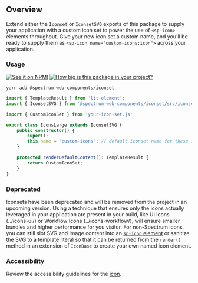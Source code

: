 ## Overview

Extend either the `Iconset` or `IconsetSVG` exports of this package to supply your application with a custom icon set to power the use of `<sp-icon>` elements throughout. Give your new icon set a custom name, and you'll be ready to supply them as `<sp-icon name="custom-icons:icon">` across your application.

### Usage

[![See it on NPM!](https://img.shields.io/npm/v/@spectrum-web-components/iconset?style=for-the-badge)](https://www.npmjs.com/package/@spectrum-web-components/iconset)
[![How big is this package in your project?](https://img.shields.io/bundlephobia/minzip/@spectrum-web-components/iconset?style=for-the-badge)](https://bundlephobia.com/result?p=@spectrum-web-components/iconset)

```
yarn add @spectrum-web-components/iconset
```

```ts
import { TemplateResult } from 'lit-element';
import { IconsetSVG } from '@spectrum-web-components/iconset/src/iconset-svg.js';

import { CustomIconSet } from 'your-icon-set.js';

export class IconsLarge extends IconsetSVG {
    public constructor() {
        super();
        this.name = 'custom-icons'; // default iconset name for these icons
    }

    protected renderDefaultContent(): TemplateResult {
        return CustomIconSet;
    }
}
```

### Deprecated

Iconsets have been deprecated and will be removed from the project in an upcoming version. Using a technique that ensures only the icons actually leveraged in your application are present in your build, like UI Icons (../icons-ui/) or Workflow Icons (../icons-workflow/), will ensure smaller bundles and higher performance for you visitor. For non-Spectrum icons, you can still slot SVG and image content into an [`sp-icon` element](../icon/) or sanitize the SVG to a template literal so that it can be returned from the `render()` method in an extension of `IconBase` to create your own named icon element.

### Accessibility

Review the accessibility guidelines for the [icon](../icon#accessibility-guidelines).
